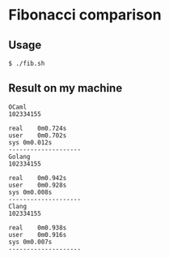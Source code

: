 # Fibonacci comparison

## Usage
	$ ./fib.sh

## Result on my machine
	OCaml
	102334155
	
	real	0m0.724s
	user	0m0.702s
	sys	0m0.012s
	--------------------
	Golang
	102334155
	
	real	0m0.942s
	user	0m0.928s
	sys	0m0.008s
	--------------------
	Clang
	102334155
	
	real	0m0.938s
	user	0m0.916s
	sys	0m0.007s
	--------------------

